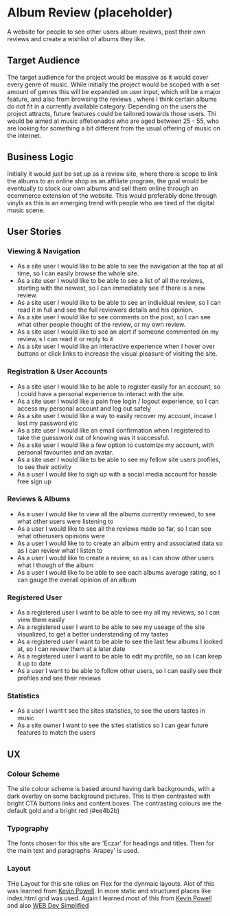 # Album Review (placeholder)

A website for people to see other users album reviews, post their own reviews and create a wishlist of albums they like.

## Target Audience

The target audience for the project would be massive as it would cover every genre of music. While initially the project would be scoped with a set amount of genres this will be expanded on user input, which will be a major feature, and also from browsing the reviews , where I think certain albums do not fit in a currently available category. Depending on the users the project attracts, future features could be tailored towards those users. Thi would be aimed at music affetionados who are aged between 25 - 55, who are looking for something a bit different from the usual offering of music on the internet.

## Business Logic

Initially it would just be set up as a review site, where there is scope to link the albums to an online shop as an affiliate program, the goal would be eventually to stock our own albums and sell them online through an ecommerce extension of the website. This would preferably done through vinyls as this is an emerging trend with people who are tired of the digital music scene. 

## User Stories 

### Viewing & Navigation

- As a site user I would like to be able to see the navigation at the top at all time, so I can easily browse the whole site.
- As a site user I would like to be able to see a list of all the reviews, starting with the newest, so I can immediately see if there is a new review.
- As a site user I would like to be able to see an individual review, so I can read it in full and see the full reviewers details and his opinion.
- As a site user I would like to see comments on the post, so I can see what other people thought of the review, or my own review.
- As a site user I would like to see an alert if someone commented on my review, s I can read it or reply to it
- As a site user I would like an interactive experience when I hover over buttons or click links to increase the visual pleasure of visiting the site.

### Registration & User Accounts

- As a site user I would like to be able to register easily for an account, so I could have a personal experience to interact with the site.
- As a site user I would like a pain free login / logout experience, so I can access my personal account and log out safely
- As a site user I would like a way to easily recover my account, incase I lost my password etc
- As a site user I would like an email confirmation when I registered to take the guesswork out of knowing was it successful.
- As a site user I would like a few option to customize my account, with personal favourites and an avatar.
- As a site user I would like to be able to see my fellow site users profiles, to see their activity
- As a user I would like to sigh up with a social media account for hassle free sign up

### Reviews & Albums

- As a user I would like to view all the albums currently reviewed, to see what other users were listening to 
- As a user I would like to see all the reviews made so far, so I can see what otherusers opinions were
- As a user I would like to to create an album entry and associated data so as I can review what I listen to 
- As a user I would like to create a review, so as I can show other users what I though of the album
- As a user I would like to be able to see each albums average rating, so I can gauge the overall opinion of an album

### Registered User

- As a registered user I want to be able to see my all my reviews, so I can view them easily
- As a registered user I want to be able to see my useage of the site visualized, to get a better understanding of my tastes
- As a registered user I want to be able to see the last few albums I looked at, so I can review them at a later date
- As a registered user I want to be able to edit my profile, so as I can keep it up to date
- As a user I want to be able to follow other users, so I can easily see their profiles and see their reviews

### Statistics

- As a user I want t see the sites statistics, to see the users tastes in music
- As a site owner I want to see the sites statistics so I can gear future features to match the users


## UX

### Colour Scheme 

The site colour scheme is based around having dark backgrounds, with a dark overlay on some background pictures. 
This is then contrasted with bright CTA buttons links and content boxes. 
The contrasting colours are the default gold and a bright red (#ee4b2b)

### Typography

The fonts chosen for this site are 'Eczar' for headings and titles.
Then for the main text and paragraphs 'Arapey' is used. 

### Layout

THe Layout for this site relies on Flex for the dynmaic layouts. Alot of this was learned from [Kevin Powell](https://www.youtube.com/channel/UCJZv4d5rbIKd4QHMPkcABCw). In more static and structured places like index.html grid was used. Again I learned most of this from [Kevin Powell](https://www.youtube.com/channel/UCJZv4d5rbIKd4QHMPkcABCw) and also [WEB Dev Simplified]()
